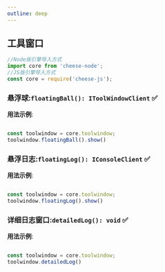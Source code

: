 ```yaml
---
outline: deep
---
```


## 工具窗口

```javascript
//Node版引擎导入方式
import core from 'cheese-node';
//JS版引擎导入方式
const core = require('cheese-js');
```

### 悬浮球:`floatingBall(): IToolWindowClient` :white_check_mark:

**用法示例**:

```javascript

const toolwindow = core.toolwindow;
toolwindow.floatingBall().show()
```

### 悬浮日志:`floatingLog(): IConsoleClient` :white_check_mark:

**用法示例**:

```javascript

const toolwindow = core.toolwindow;
toolwindow.floatingLog().show()
```

### 详细日志窗口:`detailedLog(): void` :white_check_mark:

**用法示例**:

```javascript

const toolwindow = core.toolwindow;
toolwindow.detailedLog()
```
